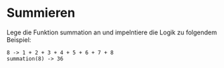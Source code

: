 # Summieren
Lege die Funktion summation an und impelntiere die Logik zu folgendem Beispiel:

```
8 -> 1 + 2 + 3 + 4 + 5 + 6 + 7 + 8
summation(8) -> 36

```